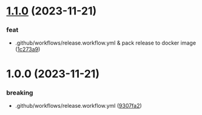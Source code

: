 # [1.1.0](https://github.com/GRD-1/Nest-guide/compare/v1.0.0...v1.1.0) (2023-11-21)


### feat

* .github/workflows/release.workflow.yml & pack release to docker image ([1c273a9](https://github.com/GRD-1/Nest-guide/commit/1c273a9e642d29f2d495b782d1ce0a44203ed460))

# 1.0.0 (2023-11-21)


### breaking

* .github/workflows/release.workflow.yml ([9307fa2](https://github.com/GRD-1/Nest-guide/commit/9307fa2e75a290efddbc87cf56631a5342ca4aef))
